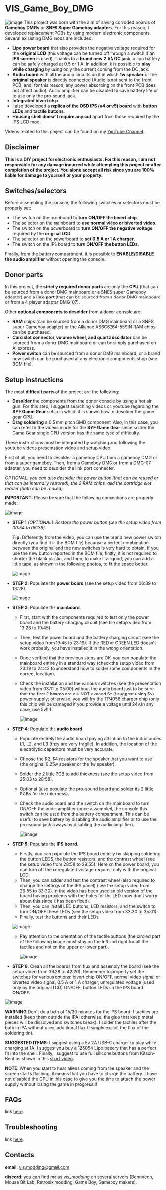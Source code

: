 # VIS_Game_Boy_DMG
![image](images/VIS_DMGs.jpg)
This project was born with the aim of saving corroded boards of **Gameboy DMGs** or **SNES Super Gameboy adapter**s. For this reason, I developed replacement PCBs by using modern electronic components. Several exisisting DMG mods are included:
- **Lipo power board** that also provides the negative voltage required for the **original LCD** (this voltage can be turned off through a switch if an **IPS screen** is used). Thanks to a **brand new 2.5A DC jac**k, a lipo battery can be safely charged at 0.5 or 1 A. In addition, it is possible to **play while charging** by using only the current coming from the DC jack.
- **Audio board** with all the audio circuits on it in which **1w speaker** or the **original speaker** is directly connected (Audio is not sent to the front PCB, and, for this reason, any power absorbing on the front PCB does not affect audio). Audio amplifier can be disabled to save battery life or to use only the pro-sound jack.
- **Integrated bivert chip**.
- I also developed a **replica of the OSD IPS (v4 or v5) board** with **button LEDs** and **tactile buttons**.
- **Housing shell doesn't require any cut** apart from those required by the IPS LCD mod.

Videos related to this project can be found on my [YouTube Channel](https://www.youtube.com/channel/UC17bQxOnCBejYQG4rzEg3jA).

## Disclaimer

**This is a DIY project for electronic enthusiasts. For this reason, I am not responsible for any damage incurred while attempting this project or after completion of the project. You alone accept all risk since you are 100% liable for damage to yourself or your property.**

## Switches/selectors

Before assembling the console, the following switches or selectors must be properly set:
  - The switch on the mainboard to **turn ON/OFF the bivert chip**.
  - The selector on the mainboard to **use normal video or biverted video**.
  - The switch on the powerboard to **turn ON/OFF the negative voltage** required by the **original LCD**.
  - The selector on the powerboard to **set 0.5 A or 1 A charger**.
  - The switch on the IPS board to **turn ON/OFF the button LEDs**.
    
Finally, from the battery compartment, it is possible to **ENABLE/DISABLE the audio amplifier** without opening the console.

## Donor parts

In this project, the **strictly required donor parts** are only the **CPU** (that can be sourced from a donor DMG mainboard or a SNES super Gameboy adapter) and a **link-port** (that can be sourced from a donor DMG mainboard or from a 4 player adapter DMG-07).

Other **optional components to desolder** from a donor console are:
  - **RAM** chips (can be sourced from a donor DMG mainboard or a SNES super Gameboy adapter) or the Alliance AS6C6264-55SIN RAM chips can be purchased.
  - **Card slot connector, volume wheel, and quartz oscillator** can be sourced from a donor DMG mainboard or can be simply purchased on Aliexpress.
  - **Power switch** can be sourced from a donor DMG mainboard, or a brand new switch can be purchased at any electronic components shop (see BOM file).

## Setup instructions

The most **difficult parts** of the project are the following:
  - **Desolder** the components from the donor console by using a hot air gun. For this step, I suggest searching videos on youtube regarding the **SYF Game Gear** setup in which it is shown how to desolder the game gear CPU.
  - **Drag soldering** a 0.5 mm pitch SMD component. Also, in this case, you can refer to the videos made for the **SYF Game Gear** since solder the Game Gear single CPU version has the same type of difficulty.

These instructions must be integrated by watching and following the youtube videos [presentation video](https://youtu.be/PxOyTZqpqn4) and [setup video](https://youtu.be/e4qCekoWYW4).

First of all, you need to desolder a gameboy CPU from a gameboy DMG or from a super gameboy. Then, from a Gameboy DMG or from a DMG-07 adapter, you need to desolder the link port connector.

*OPTIONAL: you can also desolder the power button (that can be reused or that can be internally restored), the 2 RAM chips, and the cartridge slot reader (both can be reused).*

**IMPORTANT:** Please be sure that the following connections are properly made:

![image](images/connections.png)
  - **STEP 1** *(OPTIONAL): Restore the power button (see the setup video from 00:54 to 06:38)*.
    
    **Tip:** Differently from the video, you can use the brand new power switch directly (you find it in the BOM file) because a perfect combination between the original and the new switches is very hard to obtain. If you use the new button reported in the BOM file, firstly, it is not required to shorter the black plastic, and then, to make it all good, you can add a little tape, as shown in the following photos, to fit the space better.
    
    ![image](images/button_fit.jpg)
  - **STEP 2**: Populate the **power board** (see the setup video from 06:39 to 13:28).

    ![image](images/VIS_power_board.png)
  - **STEP 3**: Populate the **mainboard**. 
    -	First, start with the components required to test only the power board and the battery charging circuit (see the setup video from 13:28 to 19:45).
    -	Then, test the power board and the battery charging circuit (see the setup video from 19:45 to 23:19). If the RED or GREEN LED doesn’t work probably, you have installed it in the wrong orientation.
    -	Once verified that the previous steps are OK, you can populate the mainboard entirely in a standard way (check the setup video from 23:19 to 24:42 to understand how to solder some components in the correct location).
    -	Check the installation and the various switches (see the presentation video from 03:11 to 05:00) without the audio board just to be sure that the first 2 boards are ok. NOT exceed 6v (I suggest using 5v) power supply; otherwise, you will fry the TP4056 charger chip (only this chip will be damaged if you provide a voltage until 24v.In any case, use 5v!!!).

     	![image](images/VIS_mainboard.png)
  - **STEP 4**: Populate the **audio board**.
    -	Populate entirely the audio board paying attention to the inductances L1, L2, and L3 (they are very fragile). In addition, the location of the electrolytic capacitors must be very accurate.
    -	Choose the R2, R4 resistors for the speaker that you want to use (the original 0.25w speaker or the 1w speaker).
    -	Solder the 2 little PCB to add thickness (see the setup video from 25:03 to 28:58).
    -	Optional (also populate the pro-sound board and solder its 2 little PCBs for the thickness).
    -	Check the audio board and the switch on the mainboard to turn ON/OFF the audio amplifier (once assembled, the console this switch can be used from the battery compartment. This can be useful to save battery by disabling the audio amplifier or to use the pro-sound jack always by disabling the audio amplifier).

     	![image](images/VIS_audio_boards.png)
  - **STEP 5**: Populate the **IPS board**.
    -	Firstly, you can populate the IPS board entirely by skipping soldering the button LEDS, the button resistors, and the contrast wheel (see the setup video from 28:58 to 29:55). Here on the power board, you can turn off the unregulated voltage required only with the original LCD.
    -	Then, you can solder and test the contrast wheel (also required to change the settings of the IPS panel) (see the setup video from 29:55 to 33:30). In the video has been used an old version of the board having problems with the holes for the LED (now don’t worry about this since it has been fixed).
    -	Then, you can install LED buttons, LED resistors, and the switch to turn ON/OFF these LEDs (see the setup video from 33:30 to 35:01). 
    -	Finally, test the buttons and their LEDs
      
      ![image](images/VIS_ips_board.png)
    - Pay attention to the orientation of the tactile buttons (the circled part of the following image must stay on the left and right for all the tactiles and not on the upper or lower part).

      ![image](images/buttons_orientation.jpg)
  - **STEP 6**: Clean all the boards from flux and assembly the board (see the setup video from 36:28 to 42:20). Remember to properly set the switches for various options: bivert chip ON/OFF, normal video signal or biverted video signal, 0.5 A or 1 A charger, unregulated voltage (used only by the original LCD) ON/OFF, button LEDs on the IPS board ON/OFF.

![image](images/VIS_DMGs_ON.jpg)

**WARNING** Don't do a bath of 15/30 minutes for the IPS board if tactiles are installed (keep them outside the IPA; otherwise, the glue that keep metal pieces will be dissolved and switches break). I solder the tactiles after the bath in IPA without using additional flux (I simply exploit the flux of the soldering tin).

**SUGGESTED ITEMS**: I suggest using a 5v 2A USB-C charger to play while charging at 1A. I suggest you buy a 125054 Lipo battery that has a perfect fit into the shell. Finally,
I suggest to use full silicone buttons from Kitsch-Bent as shown in this [short video](https://www.youtube.com/watch?v=DBGJTIemyE4&t=64s&ab_channel=V1sModding).

**NOTE**: When you start to hear aliens coming from the speaker and the screen starts flashing, it means that you have to charge the battery. I have not disabled the CPU in this case to give you the time to attach the power supply without losing the game in progress!!!

## FAQs

link [here](FAQs.md).

## Troubleshooting

link [here](troubleshooting.md).

## Contacts

**email**: vis.modding@gmail.com <br />

**discord**: you can find me as *vis_modding* on several servers (BennVenn, Mouse Bit Lab, Retrosix modding, Game Boy, Gameboy makers).
